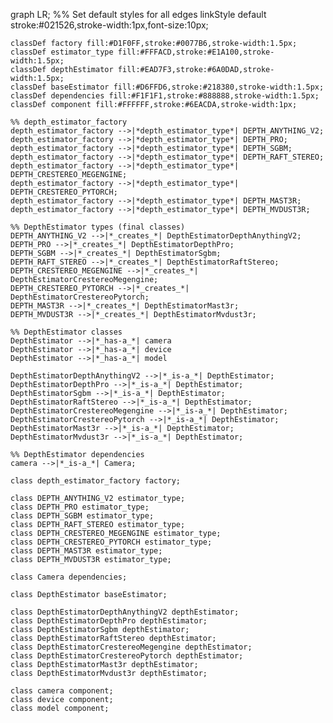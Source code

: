 graph LR;
    %% Set default styles for all edges
    linkStyle default stroke:#021526,stroke-width:1px,font-size:10px;

    classDef factory fill:#D1F0FF,stroke:#0077B6,stroke-width:1.5px;
    classDef estimator_type fill:#FFFACD,stroke:#E1A100,stroke-width:1.5px;
    classDef depthEstimator fill:#EAD7F3,stroke:#6A0DAD,stroke-width:1.5px;
    classDef baseEstimator fill:#D6FFD6,stroke:#218380,stroke-width:1.5px;
    classDef dependencies fill:#F1F1F1,stroke:#888888,stroke-width:1.5px;
    classDef component fill:#FFFFFF,stroke:#6EACDA,stroke-width:1px;  

    %% depth_estimator_factory
    depth_estimator_factory -->|*depth_estimator_type*| DEPTH_ANYTHING_V2;
    depth_estimator_factory -->|*depth_estimator_type*| DEPTH_PRO;
    depth_estimator_factory -->|*depth_estimator_type*| DEPTH_SGBM;
    depth_estimator_factory -->|*depth_estimator_type*| DEPTH_RAFT_STEREO;
    depth_estimator_factory -->|*depth_estimator_type*| DEPTH_CRESTEREO_MEGENGINE;    
    depth_estimator_factory -->|*depth_estimator_type*| DEPTH_CRESTEREO_PYTORCH;  
    depth_estimator_factory -->|*depth_estimator_type*| DEPTH_MAST3R;  
    depth_estimator_factory -->|*depth_estimator_type*| DEPTH_MVDUST3R;            

    %% DepthEstimator types (final classes)
    DEPTH_ANYTHING_V2 -->|*_creates_*| DepthEstimatorDepthAnythingV2;
    DEPTH_PRO -->|*_creates_*| DepthEstimatorDepthPro;
    DEPTH_SGBM -->|*_creates_*| DepthEstimatorSgbm;
    DEPTH_RAFT_STEREO -->|*_creates_*| DepthEstimatorRaftStereo;
    DEPTH_CRESTEREO_MEGENGINE -->|*_creates_*| DepthEstimatorCrestereoMegengine;  
    DEPTH_CRESTEREO_PYTORCH -->|*_creates_*| DepthEstimatorCrestereoPytorch;
    DEPTH_MAST3R -->|*_creates_*| DepthEstimatorMast3r;  
    DEPTH_MVDUST3R -->|*_creates_*| DepthEstimatorMvdust3r;                 

    %% DepthEstimator classes
    DepthEstimator -->|*_has-a_*| camera
    DepthEstimator -->|*_has-a_*| device
    DepthEstimator -->|*_has-a_*| model        

    DepthEstimatorDepthAnythingV2 -->|*_is-a_*| DepthEstimator;
    DepthEstimatorDepthPro -->|*_is-a_*| DepthEstimator;
    DepthEstimatorSgbm -->|*_is-a_*| DepthEstimator;
    DepthEstimatorRaftStereo -->|*_is-a_*| DepthEstimator;
    DepthEstimatorCrestereoMegengine -->|*_is-a_*| DepthEstimator;
    DepthEstimatorCrestereoPytorch -->|*_is-a_*| DepthEstimator;
    DepthEstimatorMast3r -->|*_is-a_*| DepthEstimator;
    DepthEstimatorMvdust3r -->|*_is-a_*| DepthEstimator;

    %% DepthEstimator dependencies
    camera -->|*_is-a_*| Camera;

    class depth_estimator_factory factory;

    class DEPTH_ANYTHING_V2 estimator_type;
    class DEPTH_PRO estimator_type;
    class DEPTH_SGBM estimator_type;
    class DEPTH_RAFT_STEREO estimator_type;
    class DEPTH_CRESTEREO_MEGENGINE estimator_type;            
    class DEPTH_CRESTEREO_PYTORCH estimator_type;   
    class DEPTH_MAST3R estimator_type;   
    class DEPTH_MVDUST3R estimator_type;           

    class Camera dependencies;

    class DepthEstimator baseEstimator;
    
    class DepthEstimatorDepthAnythingV2 depthEstimator;
    class DepthEstimatorDepthPro depthEstimator;
    class DepthEstimatorSgbm depthEstimator;
    class DepthEstimatorRaftStereo depthEstimator;
    class DepthEstimatorCrestereoMegengine depthEstimator;
    class DepthEstimatorCrestereoPytorch depthEstimator;  
    class DepthEstimatorMast3r depthEstimator;  
    class DepthEstimatorMvdust3r depthEstimator;          

    class camera component;
    class device component;
    class model component;  